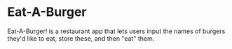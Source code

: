 # Eat-A-Burger
Eat-A-Burger! is a restaurant app that lets users input the names of burgers they'd like to eat, store these, and then "eat" them.
